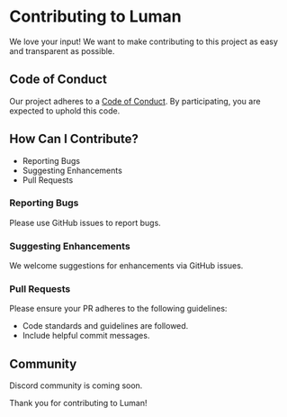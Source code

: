 # Contributing to Luman

We love your input! We want to make contributing to this project as easy and transparent as possible.

## Code of Conduct

Our project adheres to a [Code of Conduct](CODE_OF_CONDUCT.md). By participating, you are expected to uphold this code.

## How Can I Contribute?

- Reporting Bugs
- Suggesting Enhancements
- Pull Requests

### Reporting Bugs

Please use GitHub issues to report bugs.

### Suggesting Enhancements

We welcome suggestions for enhancements via GitHub issues.

### Pull Requests

Please ensure your PR adheres to the following guidelines:

- Code standards and guidelines are followed.
- Include helpful commit messages.

## Community

Discord community is coming soon.

Thank you for contributing to Luman!

